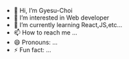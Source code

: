 - 👋 Hi, I’m Gyesu-Choi
- 👀 I’m interested in Web developer
- 🌱 I’m currently learning React,JS,etc...
- 📫 How to reach me ...
- 😄 Pronouns: ...
- ⚡ Fun fact: ...

<!---
Laurel-cloud/Laurel-cloud is a ✨ special ✨ repository because its `README.md` (this file) appears on your GitHub profile.
You can click the Preview link to take a look at your changes.
--->
